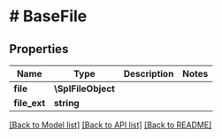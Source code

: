 # # BaseFile

## Properties

Name | Type | Description | Notes
------------ | ------------- | ------------- | -------------
**file** | **\SplFileObject** |  |
**file_ext** | **string** |  |

[[Back to Model list]](../../README.md#models) [[Back to API list]](../../README.md#endpoints) [[Back to README]](../../README.md)
